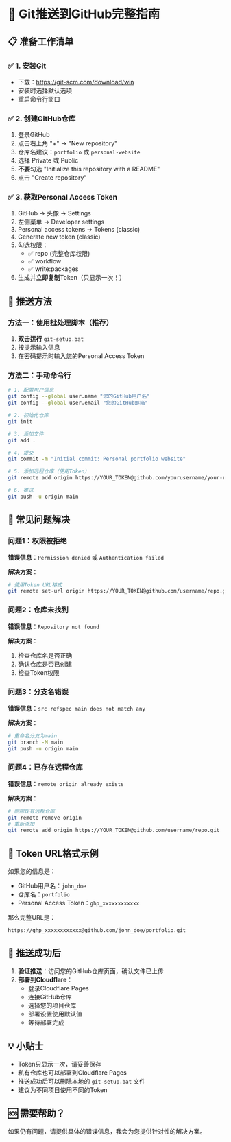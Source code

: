 # 🚀 Git推送到GitHub完整指南

## 📋 准备工作清单

### ✅ 1. 安装Git
- 下载：https://git-scm.com/download/win
- 安装时选择默认选项
- 重启命令行窗口

### ✅ 2. 创建GitHub仓库
1. 登录GitHub
2. 点击右上角 "+" → "New repository"
3. 仓库名建议：`portfolio` 或 `personal-website`
4. 选择 Private 或 Public
5. **不要**勾选 "Initialize this repository with a README"
6. 点击 "Create repository"

### ✅ 3. 获取Personal Access Token
1. GitHub → 头像 → Settings
2. 左侧菜单 → Developer settings
3. Personal access tokens → Tokens (classic)
4. Generate new token (classic)
5. 勾选权限：
   - ✅ repo (完整仓库权限)
   - ✅ workflow
   - ✅ write:packages
6. 生成并**立即复制**Token（只显示一次！）

## 🔧 推送方法

### 方法一：使用批处理脚本（推荐）

1. **双击运行** `git-setup.bat`
2. 按提示输入信息
3. 在密码提示时输入您的Personal Access Token

### 方法二：手动命令行

```bash
# 1. 配置用户信息
git config --global user.name "您的GitHub用户名"
git config --global user.email "您的GitHub邮箱"

# 2. 初始化仓库
git init

# 3. 添加文件
git add .

# 4. 提交
git commit -m "Initial commit: Personal portfolio website"

# 5. 添加远程仓库（使用Token）
git remote add origin https://YOUR_TOKEN@github.com/yourusername/your-repo-name.git

# 6. 推送
git push -u origin main
```

## 🚨 常见问题解决

### 问题1：权限被拒绝
**错误信息**：`Permission denied` 或 `Authentication failed`

**解决方案**：
```bash
# 使用Token URL格式
git remote set-url origin https://YOUR_TOKEN@github.com/username/repo.git
```

### 问题2：仓库未找到
**错误信息**：`Repository not found`

**解决方案**：
1. 检查仓库名是否正确
2. 确认仓库是否已创建
3. 检查Token权限

### 问题3：分支名错误
**错误信息**：`src refspec main does not match any`

**解决方案**：
```bash
# 重命名分支为main
git branch -M main
git push -u origin main
```

### 问题4：已存在远程仓库
**错误信息**：`remote origin already exists`

**解决方案**：
```bash
# 删除现有远程仓库
git remote remove origin
# 重新添加
git remote add origin https://YOUR_TOKEN@github.com/username/repo.git
```

## 📱 Token URL格式示例

如果您的信息是：
- GitHub用户名：`john_doe`
- 仓库名：`portfolio`
- Personal Access Token：`ghp_xxxxxxxxxxxx`

那么完整URL是：
```
https://ghp_xxxxxxxxxxxx@github.com/john_doe/portfolio.git
```

## 🎯 推送成功后

1. **验证推送**：访问您的GitHub仓库页面，确认文件已上传
2. **部署到Cloudflare**：
   - 登录Cloudflare Pages
   - 连接GitHub仓库
   - 选择您的项目仓库
   - 部署设置使用默认值
   - 等待部署完成

## 💡 小贴士

- Token只显示一次，请妥善保存
- 私有仓库也可以部署到Cloudflare Pages
- 推送成功后可以删除本地的 `git-setup.bat` 文件
- 建议为不同项目使用不同的Token

## 🆘 需要帮助？

如果仍有问题，请提供具体的错误信息，我会为您提供针对性的解决方案。 